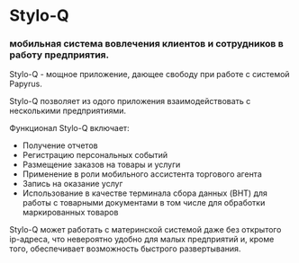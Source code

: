 # Stylo-Q 
### мобильная система вовлечения клиентов и сотрудников в работу предприятия.

Stylo-Q - мощное приложение, дающее свободу при работе с системой Papyrus.

Stylo-Q позволяет из одого приложения взаимодействовать с несколькими предприятиями.

Функционал Stylo-Q включает:
- Получение отчетов
- Регистрацию персональных событий
- Размещение заказов на товары и услуги
- Применение в роли мобильного ассистента торгового агента 
- Запись на оказание услуг
- Использование в качестве терминала сбора данных (BHT) для работы с товарными документами
	в том числе для обработки маркированных товаров

Stylo-Q может работать с материнской системой даже без открытого ip-адреса, что невероятно
удобно для малых предприятий и, кроме того, обеспечивает возможность быстрого развертывания.